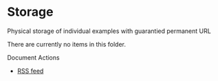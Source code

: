 #  Storage

Physical storage of individual examples with guarantied permanent URL

There are currently no items in this folder.

Document Actions

* [RSS feed][1]

[1]: ./RSS ""
